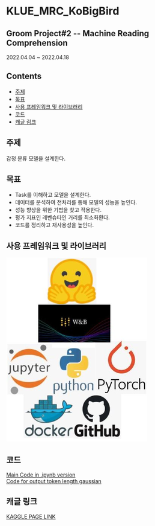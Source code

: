 # KLUE_MRC_KoBigBird
## Groom Project#2 -- Machine Reading Comprehension  
2022.04.04 ~ 2022.04.18


## Contents
* [주제](https://github.com/chohs1221/Yelp_Sentiment_Classification_BERTbase/#주제)  
* [목표](https://github.com/chohs1221/Yelp_Sentiment_Classification_BERTbase/#배경)  
* [사용 프레임워크 및 라이브러리](https://github.com/chohs1221/Yelp_Sentiment_Classification_BERTbase/#사용-프레임워크-및-라이브러리)   
* [코드](https://github.com/chohs1221/Yelp_Sentiment_Classification_BERTbase/#코드)  
* [캐글 링크](https://github.com/chohs1221/Yelp_Sentiment_Classification_BERTbase/#캐글-링크)  
## 주제   
감정 분류 모델을 설계한다.  
## 목표  
- Task를 이해하고 모델을 설계한다.
- 데이터를 분석하여 전처리를 통해 모델의 성능을 높인다.
- 성능 향상을 위한 기법을 찾고 적용한다.
- 평가 지표인 레벤슈타인 거리를 최소화환다.
- 코드를 정리하고 재사용성을 높인다. 
## 사용 프레임워크 및 라이브러리  
<img src="/stacks.JPG"></img><br/>  
## 코드   
[Main Code in .ipynb version](https://github.com/chohs1221/KLUE_MRC_KoBigBird/blob/master/kobigbird_WithValidLevenshtein.ipynb)  
[Code for output token length gaussian](https://github.com/chohs1221/KLUE_MRC_KoBigBird/blob/master/tokens_gaussian.ipynb)  

## 캐글 링크  
[KAGGLE PAGE LINK](https://www.kaggle.com/competitions/k-digital-goorm-3-korean-mrc)  
